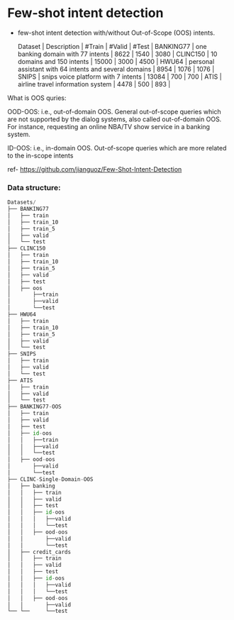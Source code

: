 # Few-shot intent detection 

- few-shot intent detection with/without Out-of-Scope (OOS) intents. 

     Dataset  |	  Description                                           |   #Train   |    #Valid    |  #Test  	|
BANKING77     |	one banking domain with 77 intents 	                |   8622     |     1540     |    3080 	|
CLINC150      | 10 domains and 150 intents 	                        |   15000    |     3000     |    4500 	|
HWU64 	      | personal assistant with 64 intents and several domains 	|   8954     |     1076     |    1076 	|
SNIPS         |	snips voice platform with 7 intents 	                |   13084    |     700      |    700    |
ATIS 	      | airline travel information system 	                |   4478     |     500      |    893    | 	


What is OOS quries:


OOD-OOS: i.e., out-of-domain OOS. General out-of-scope queries which are not supported by the dialog systems, also called out-of-domain OOS. For instance, requesting an online NBA/TV show service in a banking system.


ID-OOS: i.e., in-domain OOS. Out-of-scope queries which are more related to the in-scope intents

ref- https://github.com/jianguoz/Few-Shot-Intent-Detection

### Data structure:

```python
Datasets/
├── BANKING77
│   ├── train
│   ├── train_10
│   ├── train_5
│   ├── valid
│   └── test
├── CLINC150
│   ├── train
│   ├── train_10
│   ├── train_5
│   ├── valid
│   ├── test
│   ├── oos
│       ├──train
│       ├──valid
│       └──test
├── HWU64
│   ├── train
│   ├── train_10
│   ├── train_5
│   ├── valid
│   └── test
├── SNIPS
│   ├── train
│   ├── valid
│   └── test
├── ATIS
│   ├── train
│   ├── valid
│   └── test
├── BANKING77-OOS
│   ├── train
│   ├── valid
│   ├── test
│   ├── id-oos
│   │   ├──train
│   │   ├──valid
│   │   └──test
│   ├── ood-oos
│       ├──valid
│       └──test
├── CLINC-Single-Domain-OOS
│   ├── banking
│   │   ├── train
│   │   ├── valid
│   │   ├── test
│   │   ├── id-oos
│   │   │   ├──valid
│   │   │   └──test
│   │   ├── ood-oos
│   │       ├──valid
│   │       └──test
│   ├── credit_cards
│   │   ├── train
│   │   ├── valid
│   │   ├── test
│   │   ├── id-oos
│   │   │   ├──valid
│   │   │   └──test
│   │   ├── ood-oos
│   │       ├──valid
└── └──     └──test
```
